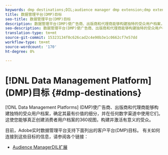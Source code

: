 ```yaml
---
keywords: dmp destinations;DIL;audience manager dmp extension;dmp extension;data management platform;data management platform destinations
title: 数据管理平台(DMP)目标
seo-title: 数据管理平台(DMP)目标
description: 数据管理平台(DMP)使广告商、出版商和代理商能够构建独特的受众用户档案，确定其最有价值的细分，并跨任何数字渠道使用它们。 这使您能够真正创建消费者用户档案的360视图，构建并激活有意义的受众。
seo-description: 数据管理平台(DMP)使广告商、出版商和代理商能够构建独特的受众用户档案，确定其最有价值的细分，并跨任何数字渠道使用它们。 这使您能够真正创建消费者用户档案的360视图，构建并激活有意义的受众。
translation-type: tm+mt
source-git-commit: 15323134f0c626cad2c4e90b3e1c0662cf7e57dd
workflow-type: tm+mt
source-wordcount: '170'
ht-degree: 0%

---
```



# [!DNL Data Management Platform] (DMP)目标 {#dmp-destinations}

[!DNL Data Management Platforms] (DMP)使广告商、出版商和代理商能够构建独特的受众用户档案，确定其最有价值的细分，并在任何数字渠道中使用它们。 这使您能够真正创建消费者用户档案的360视图，构建并激活有意义的受众。

目前，Adobe实时数据管理平台支持下面列出的客户平台(DMP)目标。 有关如何连接到这些目标的信息，请参阅各个链接：

* [Audience ManagerDIL扩展](/help/rtcdp/destinations/aam-dil-extension.md)
